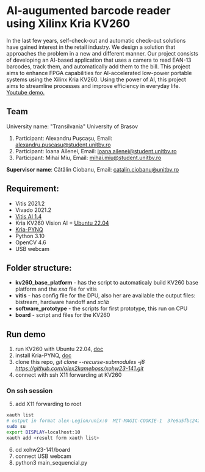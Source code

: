 # AI-augumented barcode reader using Xilinx Kria KV260
In the last few years, self-check-out and automatic check-out solutions have gained interest in the retail industry. We design a solution that approaches the problem in a new and different manner. Our project consists of developing an AI-based application that uses a camera to read EAN-13 barcodes, track them, and automatically add them to the bill. This project aims to enhance FPGA capabilities for AI-accelerated low-power portable systems using the Xilinx Kria KV260. Using the power of AI, this project aims to streamline processes and improve efficiency in everyday life. [Youtube demo.](https://youtu.be/-n1rPmGHM_w)

## Team
University name: "Transilvania" University of Brasov 
1. Participant: Alexandru Puşcaşu, Email: alexandru.puscasu@student.unitbv.ro
2. Participant: Ioana Ailenei, Email: ioana.ailenei@student.unitbv.ro
3. Participant: Mihai Miu, Email: mihai.miu@student.unitbv.ro

**Supervisor name**: Cătălin Ciobanu, Email: catalin.ciobanu@unitbv.ro

## Requirement:
- Vitis 2021.2
- Vivado 2021.2
- [Vitis AI 1.4](https://github.com/Xilinx/Vitis-AI/tree/1.4)
- Kria KV260 Vision AI + [Ubuntu 22.04](https://ubuntu.com/download/amd-xilinx)
- [Kria-PYNQ](https://github.com/Xilinx/Kria-PYNQ)
- Python 3.10
- OpenCV 4.6
- USB webcam

## Folder structure:
- **kv260_base_platform** - has the script to automaticaly build KV260 base platform and the *xsa* file for vitis
- **vitis** - has config file for the DPU, also her are available the output files: bistream, hardware handoff and *xclib*
- **software_prototype** - the scripts for first prototype, this run on CPU
- **board** - script and files for the KV260

## Run demo
1. run KV260 with Ubuntu 22.04, [doc](https://xilinx-wiki.atlassian.net/wiki/spaces/A/pages/2363129857/Getting+Started+with+Certified+Ubuntu+22.04+LTS+for+Xilinx+Devices)
2. install Kria-PYNQ, [doc](https://github.com/Xilinx/Kria-PYNQ#2-install-pynq)
3. clone this repo, *git clone --recurse-submodules -j8 https://github.com/alex2kameboss/xohw23-141.git*
4. connect with ssh X11 forwarding at KV260
### On ssh session
5. add X11 forwarding to root
```bash
xauth list
# output in format alex-Legion/unix:0  MIT-MAGIC-COOKIE-1  37e6a5fbc24235c71aeb63c4b16e346b, copy it
sudo su
export DISPLAY=localhost:10
xauth add <result form xauth list>
```
6. cd xohw23-141/board
7. connect USB webcam
8. python3 main_sequencial.py
